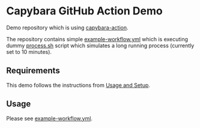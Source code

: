 # Capybara GitHub Action Demo

Demo repository which is using [capybara-action](https://github.com/CapybaraOrg/capybara-action).

The repository contains simple [example-workflow.yml](.github/workflows/example-workflow.yml) which is executing dummy
[process.sh](./process.sh) script which simulates a long running process (currently set to 10 minutes).

## Requirements

This demo follows the instructions from [Usage and Setup](https://github.com/CapybaraOrg/capybara-action#usage-and-setup).

## Usage

Please see [example-workflow.yml](.github/workflows/example-workflow.yml).
